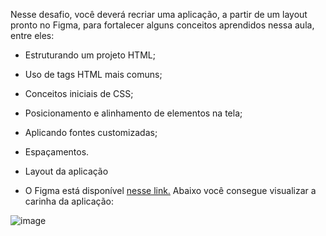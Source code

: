 Nesse desafio, você deverá recriar uma aplicação, a partir de um layout pronto no Figma, para fortalecer alguns conceitos aprendidos nessa aula, entre eles:

- Estruturando um projeto HTML;
- Uso de tags HTML mais comuns;
- Conceitos iniciais de CSS;
- Posicionamento e alinhamento de elementos na tela;
- Aplicando fontes customizadas;
- Espaçamentos.

- Layout da aplicação
- O Figma está disponível [nesse link.](https://www.figma.com/file/0whJIl8O4utW4wqiH1NMfm/Projeto01-Extra-Copy?fuid=1185743900443045711) Abaixo você consegue visualizar a carinha da aplicação:

![image](https://github.com/danffrey78/Projeto-desafio-02/assets/118667502/41fae70e-4548-4092-979e-6f3b035e10e7)

